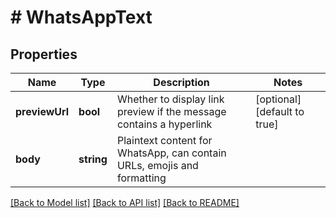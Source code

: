 # # WhatsAppText

## Properties

Name | Type | Description | Notes
------------ | ------------- | ------------- | -------------
**previewUrl** | **bool** | Whether to display link preview if the message contains a hyperlink | [optional] [default to true]
**body** | **string** | Plaintext content for WhatsApp, can contain URLs, emojis and formatting | 

[[Back to Model list]](../../README.md#documentation-for-models) [[Back to API list]](../../README.md#documentation-for-api-endpoints) [[Back to README]](../../README.md)


